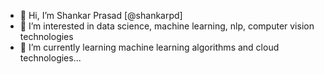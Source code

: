 - 👋 Hi, I’m Shankar Prasad [@shankarpd]
- 👀 I’m interested in data science, machine learning, nlp, computer vision technologies
- 🌱 I’m currently learning machine learning algorithms and cloud technologies...


<!---
spayefin/spayefin is a ✨ special ✨ repository because its `README.md` (this file) appears on your GitHub profile.
You can click the Preview link to take a look at your changes.
--->

